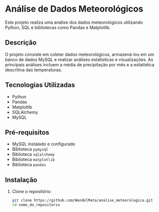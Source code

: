 # Análise de Dados Meteorológicos

Este projeto realiza uma análise dos dados meteorológicos utilizando Python, SQL e bibliotecas como Pandas e Matplotlib.

## Descrição

O projeto consiste em coletar dados meteorológicos, armazená-los em um banco de dados MySQL e realizar análises estatísticas e visualizações. As principais análises incluem a média de precipitação por mês e a estatística descritiva das temperaturas.

## Tecnologias Utilizadas

- Python 
- Pandas
- Matplotlib
- SQLAlchemy
- MySQL

## Pré-requisitos

- MySQL instalado e configurado
- Biblioteca `pymysql`
- Biblioteca `sqlalchemy`
- Biblioteca `matplotlib`
- Biblioteca `pandas`

## Instalação

1. Clone o repositório:
   ```bash
   git clone https://github.com/WendelMata/analise_meteorologica.git
   cd nome_do_repositorio
